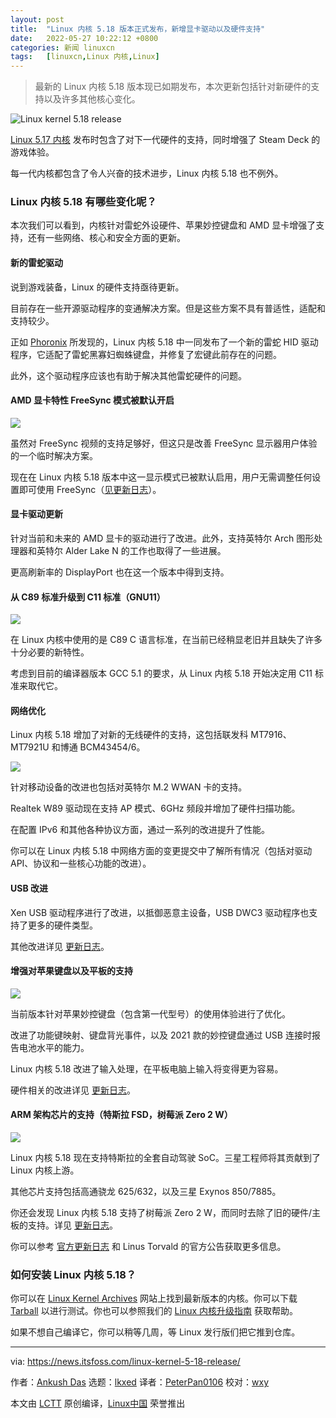 ```yaml
---
layout: post
title:	"Linux 内核 5.18 版本正式发布，新增显卡驱动以及硬件支持"
date:	2022-05-27 10:22:12 +0800 
categories:	新闻 linuxcn 
tags:	[linuxcn,Linux 内核,Linux]
---
```




> 
> 最新的 Linux 内核 5.18 版本现已如期发布，本次更新包括针对新硬件的支持以及许多其他核心变化。
> 
> 
> 


![Linux kernel 5.18 release](/Asserts/Images/album/202205/27/102212paqcgpviihhzpipc.png)


[Linux 5.17 内核](https://news.itsfoss.com/linux-kernel-5-17-release/) 发布时包含了对下一代硬件的支持，同时增强了 Steam Deck 的游戏体验。


每一代内核都包含了令人兴奋的技术进步，Linux 内核 5.18 也不例外。


### Linux 内核 5.18 有哪些变化呢？


本次我们可以看到，内核针对雷蛇外设硬件、苹果妙控键盘和 AMD 显卡增强了支持，还有一些网络、核心和安全方面的更新。


#### 新的雷蛇驱动


说到游戏装备，Linux 的硬件支持亟待更新。


目前存在一些开源驱动程序的变通解决方案。但是这些方案不具有普适性，适配和支持较少。


正如 [Phoronix](https://www.phoronix.com/scan.php?page=news_item&px=Linux-5.18-HID) 所发现的，Linux 内核 5.18 中一同发布了一个新的雷蛇 HID 驱动程序，它适配了雷蛇黑寡妇蜘蛛键盘，并修复了宏键此前存在的问题。


此外，这个驱动程序应该也有助于解决其他雷蛇硬件的问题。


#### AMD 显卡特性 FreeSync 模式被默认开启


![](/Asserts/Images/album/202205/27/102213izc1h9sjzjgzsjkc.jpg)


虽然对 FreeSync 视频的支持足够好，但这只是改善 FreeSync 显示器用户体验的一个临时解决方案。


现在在 Linux 内核 5.18 版本中这一显示模式已被默认启用，用户无需调整任何设置即可使用 FreeSync（[见更新日志](https://lists.freedesktop.org/archives/amd-gfx/2022-February/075262.html)）。


#### 显卡驱动更新


针对当前和未来的 AMD 显卡的驱动进行了改进。此外，支持英特尔 Arch 图形处理器和英特尔 Alder Lake N 的工作也取得了一些进展。


更高刷新率的 DisplayPort 也在这一个版本中得到支持。


#### 从 C89 标准升级到 C11 标准（GNU11）


![](/Asserts/Images/album/202205/27/102213iqhfkbn50riqr5kf.jpg)


在 Linux 内核中使用的是 C89 C 语言标准，在当前已经稍显老旧并且缺失了许多十分必要的新特性。


考虑到目前的编译器版本 GCC 5.1 的要求，从 Linux 内核 5.18 开始决定用 C11 标准来取代它。


#### 网络优化


Linux 内核 5.18 增加了对新的无线硬件的支持，这包括联发科 MT7916、MT7921U 和博通 BCM43454/6。


![](/Asserts/Images/album/202205/27/102213p6eymwygl6gbbeee.jpg)


针对移动设备的改进也包括对英特尔 M.2 WWAN 卡的支持。


Realtek W89 驱动现在支持 AP 模式、6GHz 频段并增加了硬件扫描功能。


在配置 IPv6 和其他各种协议方面，通过一系列的改进提升了性能。


你可以在 Linux 内核 5.18 中网络方面的变更提交中了解所有情况（包括对驱动 API、协议和一些核心功能的改进）。


#### USB 改进


Xen USB 驱动程序进行了改进，以抵御恶意主设备，USB DWC3 驱动程序也支持了更多的硬件类型。


其他改进详见 [更新日志](https://lore.kernel.org/lkml/Yj7vGtn8fILavjyL@kroah.com/)。


#### 增强对苹果键盘以及平板的支持


![](/Asserts/Images/album/202205/27/102213ytaxr9cq0hihhh1w.jpg)


当前版本针对苹果妙控键盘（包含第一代型号）的使用体验进行了优化。


改进了功能键映射、键盘背光事件，以及 2021 款的妙控键盘通过 USB 连接时报告电池水平的能力。


Linux 内核 5.18 改进了输入处理，在平板电脑上输入将变得更为容易。


硬件相关的改进详见 [更新日志](https://lore.kernel.org/lkml/nycvar.YFH.7.76.2203231015060.24795@cbobk.fhfr.pm/)。


#### ARM 架构芯片的支持（特斯拉 FSD，树莓派 Zero 2 W）


![](/Asserts/Images/album/202205/27/102214xbsygbqpbs2tgg72.jpg)


Linux 内核 5.18 现在支持特斯拉的全套自动驾驶 SoC。三星工程师将其贡献到了 Linux 内核上游。


其他芯片支持包括高通骁龙 625/632，以及三星 Exynos 850/7885。


你还会发现 Linux 内核 5.18 支持了树莓派 Zero 2 W，而同时去除了旧的硬件/主板的支持。详见 [更新日志](https://git.kernel.org/pub/scm/linux/kernel/git/torvalds/linux.git/commit/?id=baaa68a9796ef2cadfe5caaf4c730412eda0f31c)。


你可以参考 [官方更新日志](https://lore.kernel.org/lkml/CAHk-=wjiqyoH6qntYvYTjR1F2L-pHtgX9esZMRS13iktCOJ1zA@mail.gmail.com/T/#u) 和 Linus Torvald 的官方公告获取更多信息。


### 如何安装 Linux 内核 5.18？


你可以在 [Linux Kernel Archives](https://www.kernel.org/) 网站上找到最新版本的内核。你可以下载 [Tarball](https://git.kernel.org/torvalds/t/linux-5.16.tar.gz) 以进行测试。你也可以参照我们的 [Linux 内核升级指南](https://itsfoss.com/upgrade-linux-kernel-ubuntu/) 获取帮助。


如果不想自己编译它，你可以稍等几周，等 Linux 发行版们把它推到仓库。




---


via: <https://news.itsfoss.com/linux-kernel-5-18-release/>


作者：[Ankush Das](https://news.itsfoss.com/author/ankush/) 选题：[lkxed](https://github.com/lkxed) 译者：[PeterPan0106](https://github.com/PeterPan0106) 校对：[wxy](https://github.com/wxy)


本文由 [LCTT](https://github.com/LCTT/TranslateProject) 原创编译，[Linux中国](https://linux.cn/) 荣誉推出
